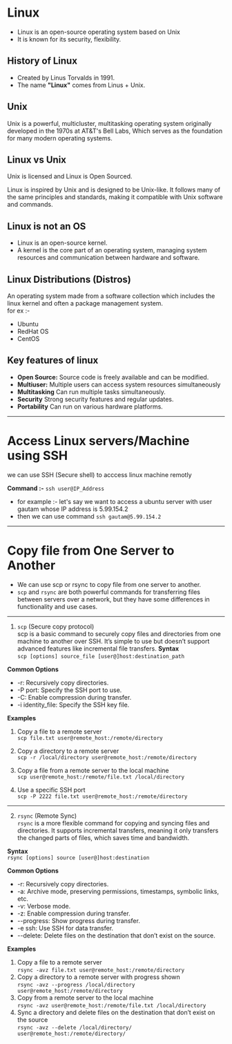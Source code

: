 # Linux

- Linux is an open-source operating system based on Unix
- It is known for its security, flexibility.

## History of Linux
- Created by Linus Torvalds in 1991.
- The name **"Linux"** comes from Linus + Unix.

## Unix 
Unix is a powerful, multicluster, multitasking operating system originally developed in the 1970s at AT&T's Bell Labs, Which serves as the foundation for many modern operating systems. 

## Linux vs Unix 
 Unix is licensed and Linux is Open Sourced. 

Linux is inspired by Unix and is designed to be Unix-like. It follows many of the same principles and standards, making it compatible with Unix software and commands. 

## Linux is not an OS 

- Linux is an open-source kernel. 
- A kernel is the core part of an operating system, managing system resources and communication between hardware and software. 

## Linux Distributions (Distros)

An operating system made from a software collection which includes the linux kernel and often a package management system.   
for ex :-   
- Ubuntu  
- RedHat OS  
- CentOS

## Key features of linux
* **Open Source:** Source code is freely available and can be modified.
* **Multiuser:** Multiple users can access system resources simultaneously
* **Multitasking** Can run multiple tasks simultaneously.
* **Security** Strong security features and regular updates. 
* **Portability** Can run on various hardware platforms. 
---
# Access Linux servers/Machine using SSH

we can use SSH (Secure shell) to acccess linux machine remotly 

**Command :-** `ssh user@IP_Address`  
- for example :- let's say we want to access a ubuntu server with user gautam whose IP address is 5.99.154.2  
- then we can use command `ssh gautam@5.99.154.2`
---
# Copy file from One Server to Another

- We can use scp or rsync to copy file from one server to another.  
- `scp` and `rsync` are both powerful commands for transferring files between servers over a network, but they have some differences in functionality and use cases. 
---
1. `scp` (Secure copy protocol)  
scp is a basic command to securely copy files and directories from one machine to another over SSH. It’s simple to use but doesn’t support advanced features like incremental file transfers.
**Syntax**   
`scp [options] source_file [user@]host:destination_path`

**Common Options**
* -r: Recursively copy directories.
* -P port: Specify the SSH port to use.
* -C: Enable compression during transfer.
* -i identity_file: Specify the SSH key file.

**Examples** 
1. Copy a file to a remote server   
`scp file.txt user@remote_host:/remote/directory`

2. Copy a directory to a remote server  
`scp -r /local/directory user@remote_host:/remote/directory`

3. Copy a file from a remote server to the local machine  
`scp user@remote_host:/remote/file.txt /local/directory`  

4. Use a specific SSH port  
`scp -P 2222 file.txt user@remote_host:/remote/directory`
---

2. `rsync` (Remote Sync)  
`rsync` is a more flexible command for copying and syncing files and directories. It supports incremental transfers, meaning it only transfers the changed parts of files, which saves time and bandwidth.

**Syntax**  
`rsync [options] source [user@]host:destination`

**Common Options**
* -r: Recursively copy directories.
* -a: Archive mode, preserving permissions, timestamps, symbolic links, etc.
* -v: Verbose mode.
* -z: Enable compression during transfer.
* --progress: Show progress during transfer.
* -e ssh: Use SSH for data transfer.
* --delete: Delete files on the destination that don’t exist on the source.

**Examples** 

1. Copy a file to a remote server  
`rsync -avz file.txt user@remote_host:/remote/directory`
2. Copy a directory to a remote server with progress shown  
`rsync -avz --progress /local/directory user@remote_host:/remote/directory`
3. Copy from a remote server to the local machine  
`rsync -avz user@remote_host:/remote/file.txt /local/directory`
4. Sync a directory and delete files on the destination that don’t exist on the source  
`rsync -avz --delete /local/directory/ user@remote_host:/remote/directory/`


